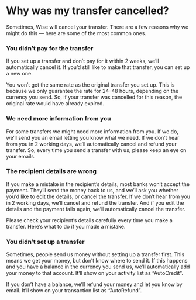 # Why was my transfer cancelled?

Sometimes, Wise will cancel your transfer. There are a few reasons why we might do this — here are some of the most common ones.

### You didn’t pay for the transfer

If you set up a transfer and don’t pay for it within 2 weeks, we’ll automatically cancel it. If you’d still like to make that transfer, you can set up a new one.

You won’t get the same rate as the original transfer you set up. This is because we only guarantee the rate for 24–48 hours, depending on the currency you send. So, if your transfer was cancelled for this reason, the original rate would have already expired.

### We need more information from you

For some transfers we might need more information from you. If we do, we’ll send you an email letting you know what we need. If we don’t hear from you in 2 working days, we’ll automatically cancel and refund your transfer. So, every time you send a transfer with us, please keep an eye on your emails.

### The recipient details are wrong

If you make a mistake in the recipient’s details, most banks won’t accept the payment. They’ll send the money back to us, and we’ll ask you whether you’d like to edit the details, or cancel the transfer. If we don’t hear from you in 2 working days, we’ll cancel and refund the transfer. And if you edit the details and the payment fails again, we’ll automatically cancel the transfer.

Please check your recipient’s details carefully every time you make a transfer. Here’s what to do if you made a mistake.

### You didn’t set up a transfer

Sometimes, people send us money without setting up a transfer first. This means we get your money, but don’t know where to send it. If this happens and you have a balance in the currency you send us, we’ll automatically add your money to that account. It’ll show on your activity list as “AutoCredit”.

If you don’t have a balance, we’ll refund your money and let you know by email. It’ll show on your transaction list as “AutoRefund”.